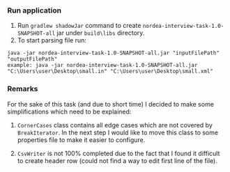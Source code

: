 ### Run application

1. Run `gradlew shadowJar` command to create `nordea-interview-task-1.0-SNAPSHOT-all` jar under `build\libs` directory.
2. To start parsing file run:

```
java -jar nordea-interview-task-1.0-SNAPSHOT-all.jar "inputFilePath" "outputFilePath"
example: java -jar nordea-interview-task-1.0-SNAPSHOT-all.jar "C:\Users\user\Desktop\small.in" "C:\Users\user\Desktop\small.xml"
```

### Remarks

For the sake of this task (and due to short time) I decided to make some simplifications
which need to be explained:

1. `CornerCases` class contains all edge cases which are not covered by `BreakIterator`.
In the next step I would like to move this class to some properties file to make it easier 
to configure.

2. `CsvWriter` is not 100% completed due to the fact that I found it difficult to create header row 
(could not find a way to edit first line of the file).
